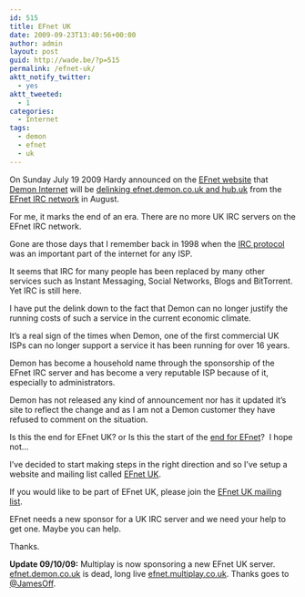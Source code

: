 ```yaml
---
id: 515
title: EFnet UK
date: 2009-09-23T13:40:56+00:00
author: admin
layout: post
guid: http://wade.be/?p=515
permalink: /efnet-uk/
aktt_notify_twitter:
  - yes
aktt_tweeted:
  - 1
categories:
  - Internet
tags:
  - demon
  - efnet
  - uk
---
```

<p class="lead">
  On Sunday July 19 2009 Hardy announced on the <a href="http://www.efnet.org/">EFnet website</a> that <a href="http://en.wikipedia.org/wiki/Demon_Internet">Demon Internet</a> will be <a href="http://forum.efnet.org/viewtopic.php?t=2491">delinking efnet.demon.co.uk and hub.uk</a> from the <a href="http://en.wikipedia.org/wiki/EFnet">EFnet IRC network</a> in August.
</p>

For me, it marks the end of an era. There are no more UK IRC servers on the EFnet IRC network.

<!--more-->

Gone are those days that I remember back in 1998 when the [IRC protocol](http://tools.ietf.org/html/rfc1459) was an important part of the internet for any ISP.

It seems that IRC for many people has been replaced by many other services such as Instant Messaging, Social Networks, Blogs and BitTorrent. Yet IRC is still here.

I have put the delink down to the fact that Demon can no longer justify the running costs of such a service in the current economic climate.

It&#8217;s a real sign of the times when Demon, one of the first commercial UK ISPs can no longer support a service it has been running for over 16 years.

Demon has become a household name through the sponsorship of the EFnet IRC server and has become a very reputable ISP because of it, especially to administrators.

Demon has not released any kind of announcement nor has it updated it&#8217;s site to reflect the change and as I am not a Demon customer they have refused to comment on the situation.

Is this the end for EFnet UK? or Is this the start of the [end for EFnet](http://irchelp.org/irchelp/networks/efnetsux.html)?  I hope not&#8230;

I&#8217;ve decided to start making steps in the right direction and so I&#8217;ve setup a website and mailing list called [EFnet UK](http://www.efnet.org.uk/).

If you would like to be part of EFnet UK, please join the [EFnet UK mailing list](http://efnet.org.uk/mailman/listinfo/efnetuk_efnet.org.uk).

EFnet needs a new sponsor for a UK IRC server and we need your help to get one. Maybe you can help.

Thanks.

**Update 09/10/09:** Multiplay is now sponsoring a new EFnet UK server. [efnet.demon.co.uk](http://stats.efnet.org/servers/view/?sid=8&show=motd) is dead, long live [efnet.multiplay.co.uk](http://stats.efnet.org/servers/view/?sid=127&show=motd). Thanks goes to [@JamesOff](http://twitter.com/jamesoff).